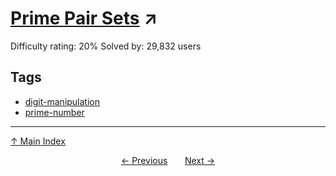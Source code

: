 # [Prime Pair Sets](https://projecteuler.net/problem=60) ↗️

Difficulty rating: 20%
Solved by: 29,832 users
## Tags

- [digit-manipulation](../tags/digit-manipulation.md)
- [prime-number](../tags/prime-number.md)



---

[↑ Main Index](../README.md)


<div align=center><a href='59.md'>← Previous</a> &nbsp;&nbsp; &nbsp;&nbsp;  <a href='61.md'>Next →</a></div>
